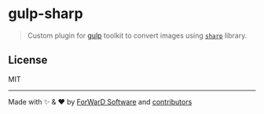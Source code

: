 # gulp-sharp

> Custom plugin for [gulp](https://gulpjs.com/) toolkit to convert images using [`sharp`](https://sharp.pixelplumbing.com/) library.

## License

MIT

---

Made with ✨ & ❤️ by [ForWarD Software](https://github.com/forwardsoftware) and [contributors](https://github.com/forwardsoftware/gulp-plugins/graphs/contributors)